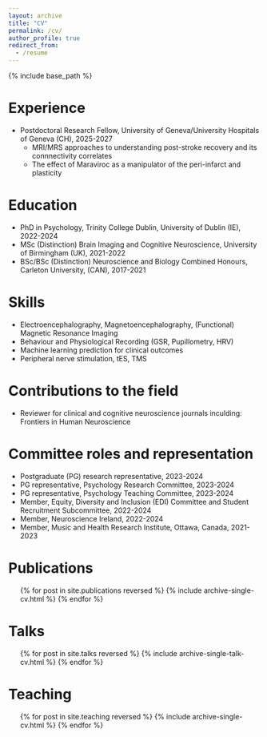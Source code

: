 ```yaml
---
layout: archive
title: "CV"
permalink: /cv/
author_profile: true
redirect_from:
  - /resume
---
```


{% include base_path %}

Experience
======
* Postdoctoral Research Fellow, University of Geneva/University Hospitals of Geneva (CH), 2025-2027
  - MRI/MRS approaches to understanding post-stroke recovery and its connnectivity correlates
  - The effect of Maraviroc as a manipulator of the peri-infarct and plasticity
  
Education
======
* PhD in Psychology, Trinity College Dublin, University of Dublin (IE), 2022-2024
* MSc (Distinction) Brain Imaging and Cognitive Neuroscience, University of Birmingham (UK), 2021-2022
* BSc/BSc (Distinction) Neuroscience and Biology Combined Honours, Carleton University, (CAN), 2017-2021
  
Skills
======
* Electroencephalography, Magnetoencephalography, (Functional) Magnetic Resonance Imaging
* Behaviour and Physiological Recording (GSR, Pupillometry, HRV)
* Machine learning prediction for clinical outcomes
* Peripheral nerve stimulation, tES, TMS

Contributions to the field
======
* Reviewer for clinical and cognitive neuroscience journals inculding: Frontiers in Human Neuroscience
  
Committee roles and representation
======
* Postgraduate (PG) research representative, 2023-2024
* PG representative, Psychology Research Committee, 2023-2024
* PG representative, Psychology Teaching Committee, 2023-2024
* Member, Equity, Diversity and Inclusion (EDI) Committee and Student Recruitment Subcommittee, 2022-2024
* Member, Neuroscience Ireland, 2022-2024
* Member, Music and Health Research Institute, Ottawa, Canada, 2021-2023

Publications
======
  <ul>{% for post in site.publications reversed %}
    {% include archive-single-cv.html %}
  {% endfor %}</ul>
  
Talks
======
  <ul>{% for post in site.talks reversed %}
    {% include archive-single-talk-cv.html  %}
  {% endfor %}</ul>
  
Teaching
======
  <ul>{% for post in site.teaching reversed %}
    {% include archive-single-cv.html %}
  {% endfor %}</ul>

